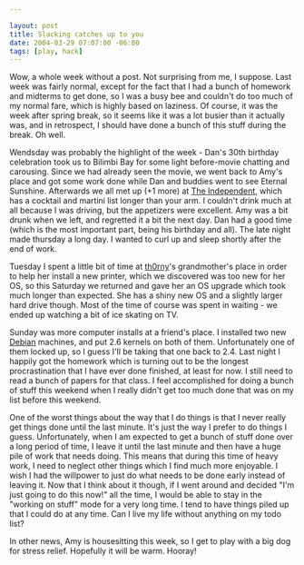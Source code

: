 ```yaml
--- 

layout: post
title: Slacking catches up to you
date: 2004-03-29 07:07:00 -06:00
tags: [play, hack]
---
```

Wow, a whole week without a post.  Not surprising from me, I suppose.  Last week was fairly normal, except for the fact that I had a bunch of homework and midterms to get done, so I was a busy bee and couldn't do too much of my normal fare, which is highly based on laziness.  Of course, it was the week after spring break, so it seems like it was a lot busier than it actually was, and in retrospect, I should have done a bunch of this stuff during the break.  Oh well.

Wendsday was probably the highlight of the week - Dan's 30th birthday celebration took us to Bilimbi Bay for some light before-movie chatting and carousing.  Since we had already seen the movie, we went back to Amy's place and got some work done while Dan and buddies went to see Eternal Sunshine.  Afterwards we all met up (+1 more) at <a href="http://www.theindependent-uptown.com/">The Independent</a>, which has a cocktail and martini list longer than your arm.  I couldn't drink much at all because I was driving, but the appetizers were excellent.  Amy was a bit drunk when we left, and regretted it a bit the next day.  Dan had a good time (which is the most important part, being his birthday and all).  The late night made thursday a long day.  I wanted to curl up and sleep shortly after the end of work.

Tuesday I spent a little bit of time at <a href="http://th0rny.livejournal.com">th0rny</a>'s grandmother's place in order to help her install a new printer, which we discovered was too new for her OS, so this Saturday we returned and gave her an OS upgrade which took much longer than expected.  She has a shiny new OS and a slightly larger hard drive though.  Most of the time of course was spent in waiting - we ended up watching a bit of ice skating on TV.

Sunday was more computer installs at a friend's place.  I installed two new <a href="http://www.debian.org/">Debian</a> machines, and put 2.6 kernels on both of them.  Unfortunately one of them locked up, so I guess I'll be taking that one back to 2.4.  Last night I happily got the homework which is turning out to be the longest procrastination that I have ever done finished, at least for now.  I still need to read a bunch of papers for that class.  I feel accomplished for doing a bunch of stuff this weekend when I really didn't get too much done that was on my list before this weekend.

One of the worst things about the way that I do things is that I never really get things done until the last minute.  It's just the way I prefer to do things I guess.  Unfortunately, when I am expected to get a bunch of stuff done over a long period of time, I leave it until the last minute and then have a huge pile of work that needs doing.  This means that during this time of heavy work, I need to neglect other things which I find much more enjoyable.  I wish I had the willpower to just do what needs to be done early instead of leaving it.   Now that I think about it though, if I went around and decided "I'm just going to do this now!" all the time, I would be able to stay in the "working on stuff" mode for a very long time.  I tend to have things piled up that I could do at any time.  Can I live my life without anything on my todo list?

In other news, Amy is housesitting this week, so I get to play with a big dog for stress relief.  Hopefully it will be warm.  Hooray!
